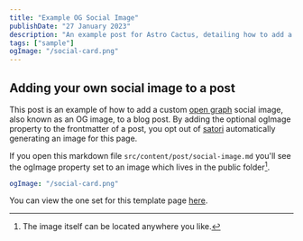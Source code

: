 ```yaml
---
title: "Example OG Social Image"
publishDate: "27 January 2023"
description: "An example post for Astro Cactus, detailing how to add a custom social image card in the frontmatter"
tags: ["sample"]
ogImage: "/social-card.png"
---
```


## Adding your own social image to a post

This post is an example of how to add a custom [open graph](https://ogp.me/) social image, also known as an OG image, to a blog post.
By adding the optional ogImage property to the frontmatter of a post, you opt out of [satori](https://github.com/vercel/satori) automatically generating an image for this page.

If you open this markdown file `src/content/post/social-image.md` you'll see the ogImage property set to an image which lives in the public folder[^1].

```yaml
ogImage: "/social-card.png"
```

You can view the one set for this template page [here](https://astro-cactus.chriswilliams.dev/social-card.png).

[^1]: The image itself can be located anywhere you like.
